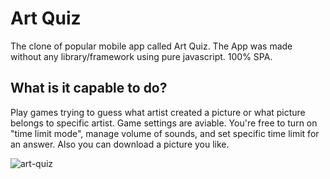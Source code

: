 # Art Quiz

The clone of popular mobile app called Art Quiz. The App was made without any library/framework using pure javascript. 100% SPA.

## What is it capable to do?

Play games trying to guess what artist created a picture or what picture belongs to specific artist. Game settings are aviable. You're free to turn on "time limit mode", manage volume of sounds, and set specific time limit for an answer. Also you can download a picture you like.

![art-quiz](https://user-images.githubusercontent.com/79852094/179997879-9aebd8c7-e35e-4c39-aaa8-adcbf528cfd3.png)
